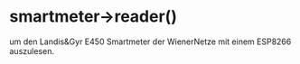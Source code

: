 # smartmeter->reader()
um den Landis&amp;Gyr E450 Smartmeter der WienerNetze mit einem ESP8266 auszulesen.
